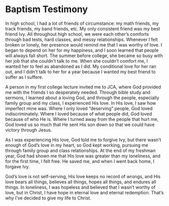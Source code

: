 # Baptism Testimony

In high school, I had a lot of friends of circumstance: my math friends, my track friends, my band friends, etc. 
My only consistent friend was my best friend Ivy. All throughout high school, we were each other’s comforts through 
bad tests, hard classes, and messy relationships. Whenever I felt broken or lonely, her presence would remind me 
that I was worthy of love. I began to depend on her for my happiness, and I soon learned that people will always 
fall short. The summer before college, she became so busy with her job that she couldn’t talk to me. When she couldn’t 
comfort me, I wanted her to feel as abandoned as I did. My conditional love for her ran out, and I didn’t talk to her 
for a year because I wanted my best friend to suffer as I suffere.

A person in my first college lecture invited me to JCA, where God provided me with the friends I so desperately needed. 
Through bible study and sermons, I learned about a loving God, and through the people, especially family group and my 
class, I experienced His love. In His love, I saw how imperfect mine was. Where I only loved “deserving” people, God 
loved indiscriminately. Where I loved because of what people did, God loved because of who He is. Where I turned away 
from the people that hurt me, God loved us so much that He sent His son down so that we could have victory through Jesus. 

As I was experiencing His love, God told me to forgive Ivy, but there wasn’t enough of God’s love in my heart, so God 
kept working, pursuing me through family group and class relationships. At the end of my freshman year, God had shown me 
that His love was greater than my loneliness, and for the first time, I felt free. He saved me, and when I went back home, 
I forgave Ivy.

God’s love is not self-serving, His love keeps no record of wrongs, and His love bears all things, believes all things, 
hopes all things, and endures all things. In loneliness, I was hopeless and believed that I wasn’t worthy of love, but 
in Christ, I have hope in eternal love and eternal redemption. That’s why I’ve decided to give my life to Christ. 
